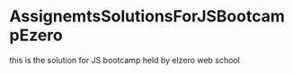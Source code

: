 # AssignemtsSolutionsForJSBootcampEzero
this is the solution for JS bootcamp held by elzero web school
